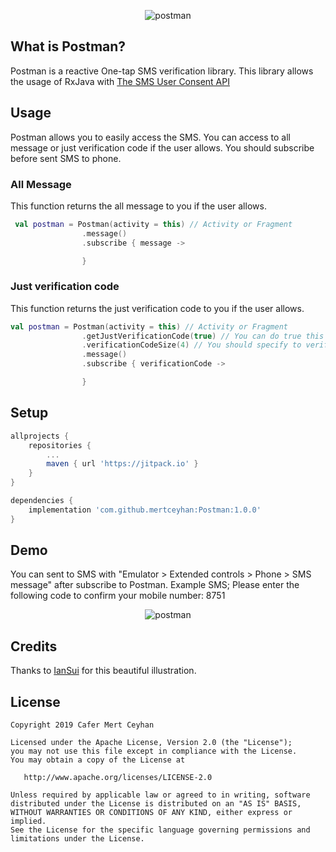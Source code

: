<p align="center"> <img src="https://i.ibb.co/VB3wkPr/postman-banner.jpg" alt="postman"> </p>

## What is Postman?
Postman is a reactive One-tap SMS verification library. This library allows the usage of RxJava with <a href="https://developers.google.com/identity/sms-retriever/user-consent/overview">The SMS User Consent API</a>

## Usage
Postman allows you to easily access the SMS. You can access to all message or just verification code if the user allows. You should subscribe before sent SMS to phone.

### All Message
This function returns the all message to you if the user allows.

```kotlin
 val postman = Postman(activity = this) // Activity or Fragment
                .message()
                .subscribe { message ->

                }
```

### Just verification code
This function returns the just verification code to you if the user allows.

```kotlin
val postman = Postman(activity = this) // Activity or Fragment
                .getJustVerificationCode(true) // You can do true this if you want access to just verification code. Default is false
                .verificationCodeSize(4) // You should specify to verification code size if you want access to just verification code.  Default is 4
                .message()
                .subscribe { verificationCode ->

                }
```
## Setup

```groovy
allprojects {
    repositories {
        ...
        maven { url 'https://jitpack.io' }
    }
}

dependencies {
    implementation 'com.github.mertceyhan:Postman:1.0.0'
}
```

## Demo
You can sent to SMS with "Emulator > Extended controls > Phone > SMS message" after subscribe to Postman.
Example SMS; Please enter the following code to confirm your mobile number: 8751

<p align="center"> <img src="https://i.ibb.co/FDjvLsc/postman-screenshot-large.jpg" alt="postman"> </p>


## Credits
Thanks to <a href="https://dribbble.com/IanSui">IanSui</a> for this beautiful illustration.


License
--------


    Copyright 2019 Cafer Mert Ceyhan

    Licensed under the Apache License, Version 2.0 (the "License");
    you may not use this file except in compliance with the License.
    You may obtain a copy of the License at

       http://www.apache.org/licenses/LICENSE-2.0

    Unless required by applicable law or agreed to in writing, software
    distributed under the License is distributed on an "AS IS" BASIS,
    WITHOUT WARRANTIES OR CONDITIONS OF ANY KIND, either express or implied.
    See the License for the specific language governing permissions and
    limitations under the License.
